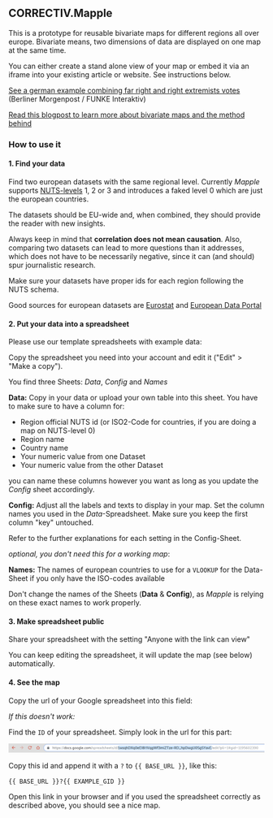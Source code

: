 ## CORRECTIV.Mapple

This is a prototype for reusable bivariate maps for different regions all over
europe. Bivariate means, two dimensions of data are displayed on one map at the
same time.

You can either create a stand alone view of your map or embed it via an iframe
into your existing article or website. See instructions below.

[See a german example combining far right and right extremists votes](https://interaktiv.morgenpost.de/wo-deutschland-rechts-waehlt/) (Berliner Morgenpost / FUNKE Interaktiv)

[Read this blogpost to learn more about bivariate maps and the method behind](http://www.joshuastevens.net/cartography/make-a-bivariate-choropleth-map/)

### How to use it

#### 1. Find your data

Find two european datasets with the same regional level. Currently *Mapple*
supports [NUTS-levels](https://en.wikipedia.org/wiki/Nomenclature_of_Territorial_Units_for_Statistics)
1, 2 or 3 and introduces a faked level 0 which are just the european countries.

The datasets should be EU-wide and, when combined, they should provide the
reader with new insights.

Always keep in mind that **correlation does not mean causation**. Also,
comparing two datasets can lead to more questions than it addresses, which does
not have to be necessarily negative, since it can (and should) spur
journalistic research.

Make sure your datasets have proper ids for each region following the NUTS
schema.

Good sources for european datasets are
[Eurostat](https://ec.europa.eu/eurostat/) and
[European Data Portal](https://www.europeandataportal.eu/en)

#### 2. Put your data into a spreadsheet

Please use our template spreadsheets with example data:

<mapple-examples></mapple-examples>

Copy the spreadsheet you need into your account and edit it
("Edit" > "Make a copy").

You find three Sheets: *Data*, *Config* and *Names*

**Data:** Copy in your data or upload your own table into this sheet. You have
to make sure to have a column for:
- Region official NUTS id (or ISO2-Code for countries, if you are doing a map
  on NUTS-level 0)
- Region name
- Country name
- Your numeric value from one Dataset
- Your numeric value from the other Dataset

you can name these columns however you want as long as you update the *Config*
sheet accordingly.

**Config:** Adjust all the labels and texts to display in your map. Set the
column names you used in the *Data*-Spreadsheet. Make sure you keep the first
column "key" untouched.

Refer to the further explanations for each setting in the Config-Sheet.

*optional, you don't need this for a working map*:

**Names:** The names of european countries to use for a `VLOOKUP` for the
Data-Sheet if you only have the ISO-codes available

Don't change the names of the Sheets (**Data** & **Config**), as *Mapple* is
relying on these exact names to work properly.

#### 3. Make spreadsheet public

Share your spreadsheet with the setting "Anyone with the link can view"

You can keep editing the spreadsheet, it will update the map (see below)
automatically.

#### 4. See the map

Copy the url of your Google spreadsheet into this field:

<mapple-generate-links></mapple-generate-links>

*If this doesn't work:*

Find the `ID` of your spreadsheet. Simply look in the url for this part:

![how to find the google id](gid.png)

Copy this id and append it with a `?` to `{{ BASE_URL }}`, like this:

    {{ BASE_URL }}?{{ EXAMPLE_GID }}

Open this link in your browser and if you used the spreadsheet correctly as
described above, you should see a nice map.
